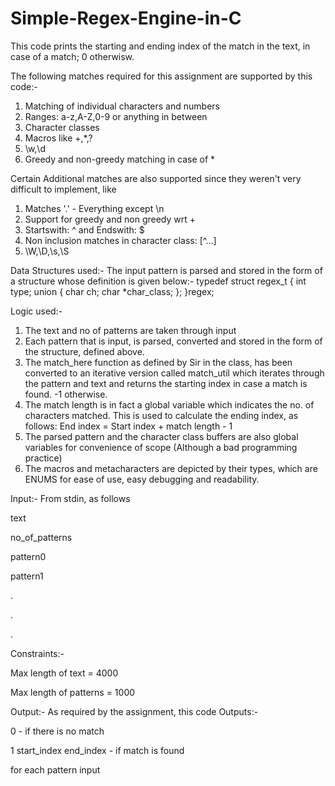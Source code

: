 # Simple-Regex-Engine-in-C

This code prints the starting and ending index of the match in the text, in case of a match; 0 otherwisw.

The following matches required for this assignment are supported by this code:-
1. Matching of individual characters and numbers
2. Ranges: a-z,A-Z,0-9 or anything in between
3. Character classes
4. Macros like +,*,?
5. \w,\d
6. Greedy and non-greedy matching in case of *

Certain Additional matches are also supported since they weren't very difficult to implement, like
1. Matches '.' - Everything except \n
2. Support for greedy and non greedy wrt +
3. Startswith: ^ and Endswith: $
4. Non inclusion matches in character class: [^...]
5. \W,\D,\s,\S

Data Structures used:-
The input pattern is parsed and stored in the form of a structure whose definition is given below:-
typedef struct regex_t
{
  int type;
  union
  {
    char ch;
    char *char_class;
  };
}regex;

Logic used:-
1. The text and no of patterns are taken through input
2. Each pattern that is input, is parsed, converted and stored in the form of the structure, defined above.
3. The match_here function as defined by Sir in the class, has been converted to an iterative version called match_util which iterates through the pattern and text and returns the starting index in case a match is found. -1 otherwise.
4. The match length is in fact a global variable which indicates the no. of characters matched. This is used to calculate the ending index, as follows:
  End index = Start index + match length - 1
5. The parsed pattern and the character class buffers are also global variables for convenience of scope (Although a bad programming practice)
6. The macros and metacharacters are depicted by their types, which are ENUMS for ease of use, easy debugging and readability.

Input:-
From stdin, as follows

text

no_of_patterns

pattern0

pattern1

.

.

.

Constraints:-

Max length of text = 4000

Max length of patterns = 1000

Output:-
As required by the assignment, this code Outputs:-

   0 - if there is no match
   
   1 start_index end_index - if match is found
   
for each pattern input
